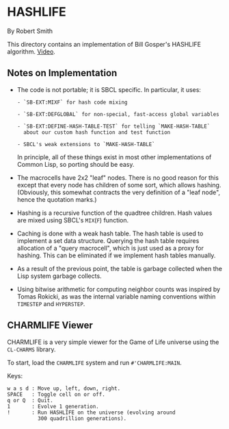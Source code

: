 # HASHLIFE

By Robert Smith

This directory contains an implementation of Bill Gosper's HASHLIFE
algorithm. [Video](https://www.youtube.com/watch?v=YO3KIHjcrrs).


## Notes on Implementation

* The code is not portable; it is SBCL specific. In particular, it
  uses:

      - `SB-EXT:MIXF` for hash code mixing

      - `SB-EXT:DEFGLOBAL` for non-special, fast-access global variables

      - `SB-EXT:DEFINE-HASH-TABLE-TEST` for telling `MAKE-HASH-TABLE`
        about our custom hash function and test function
      
      - SBCL's weak extensions to `MAKE-HASH-TABLE`

  In principle, all of these things exist in most other
  implementations of Common Lisp, so porting should be easy.

* The macrocells have 2x2 "leaf" nodes. There is no good reason for
  this except that every node has children of some sort, which allows
  hashing. (Obviously, this somewhat contracts the very definition of
  a "leaf node", hence the quotation marks.)

* Hashing is a recursive function of the quadtree children. Hash
  values are mixed using SBCL's `MIX`(`F`) function.

* Caching is done with a weak hash table. The hash table is used to
  implement a set data structure. Querying the hash table requires
  allocation of a "query macrocell", which is just used as a proxy for
  hashing. This can be eliminated if we implement hash tables
  manually.

* As a result of the previous point, the table is garbage collected
  when the Lisp system garbage collects.

* Using bitwise arithmetic for computing neighbor counts was inspired
  by Tomas Rokicki, as was the internal variable naming conventions
  within `TIMESTEP` and `HYPERSTEP`.


## CHARMLIFE Viewer

CHARMLIFE is a very simple viewer for the Game of Life universe using
the `CL-CHARMS` library.

To start, load the `CHARMLIFE` system and run `#'CHARMLIFE:MAIN`.

Keys:

    w a s d : Move up, left, down, right.
    SPACE   : Toggle cell on or off.
    q or Q  : Quit.
    1       : Evolve 1 generation.
    !       : Run HASHLIFE on the universe (evolving around
              300 quadrillion generations).
